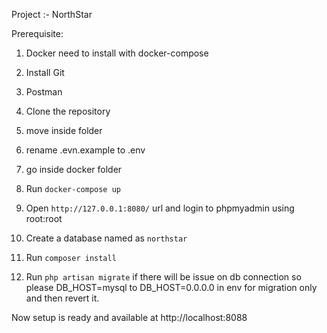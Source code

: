 Project :- NorthStar

Prerequisite: 
1. Docker need to install with docker-compose
2. Install Git
3. Postman

1. Clone the repository
2. move inside folder
3. rename .evn.example to .env
4. go inside docker folder
5. Run `docker-compose up`
6. Open `http://127.0.0.1:8080/` url and login to phpmyadmin using root:root
7. Create a database named as `northstar`
8. Run `composer install`
9. Run `php artisan migrate`  if there will be issue on db connection so please DB_HOST=mysql to DB_HOST=0.0.0.0 in env for migration only and then revert it.

Now setup is ready and available at http://localhost:8088
